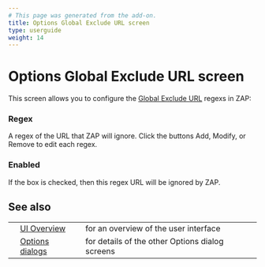 ```yaml
---
# This page was generated from the add-on.
title: Options Global Exclude URL screen
type: userguide
weight: 14
---
```


# Options Global Exclude URL screen

This screen allows you to configure the [Global
Exclude URL](/docs/desktop/start/features/globalexcludeurl/) regexs in ZAP:

### Regex

A regex of the URL that ZAP will ignore. Click the buttons
Add, Modify, or Remove to edit each regex.

### Enabled

If the box is checked, then this regex URL will be ignored by
ZAP.

## See also

|   |                                                      |                                                 |
|---|------------------------------------------------------|-------------------------------------------------|
|   | [UI Overview](/docs/desktop/ui/)                     | for an overview of the user interface           |
|   | [Options dialogs](/docs/desktop/ui/dialogs/options/) | for details of the other Options dialog screens |
